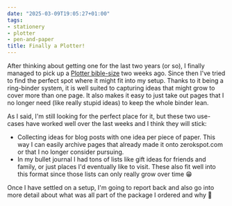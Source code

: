 ```yaml
---
date: "2025-03-09T19:05:27+01:00"
tags:
- stationery
- plotter
- pen-and-paper
title: Finally a Plotter!
---
```


After thinking about getting one for the last two years (or so), I finally managed to pick up a [Plotter bible-size](https://plotterusa.com/collection-by-bible-leather-binders/#bible-leather-binder) two weeks ago. Since then I've tried to find the perfect spot where it might fit into my setup. Thanks to it being a ring-binder system, it is well suited to capturing ideas that might grow to cover more than one page. It also makes it easy to just take out pages that I no longer need (like really stupid ideas) to keep the whole binder lean.

As I said, I'm still looking for the perfect place for it, but these two use-cases have worked well over the last weeks and I think they will stick:

- Collecting ideas for blog posts with one idea per piece of paper. This way I can easily archive pages that already made it onto zerokspot.com or that I no longer consider pursuing. 
- In my bullet journal I had tons of lists like gift ideas for friends and family, or just places I'd eventually like to visit. These also fit well into this format since those lists can only really grow over time 😁

Once I have settled on a setup, I'm going to report back and also go into more detail about what was all part of the package I ordered and why 🙂